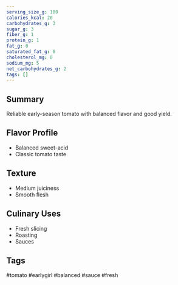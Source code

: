 ```yaml
---
serving_size_g: 100
calories_kcal: 20
carbohydrates_g: 3
sugar_g: 3
fiber_g: 1
protein_g: 1
fat_g: 0
saturated_fat_g: 0
cholesterol_mg: 0
sodium_mg: 5
net_carbohydrates_g: 2
tags: []
---
```

## Summary
Reliable early-season tomato with balanced flavor and good yield.

## Flavor Profile
- Balanced sweet-acid
- Classic tomato taste

## Texture
- Medium juiciness
- Smooth flesh

## Culinary Uses
- Fresh slicing
- Roasting
- Sauces

## Tags
#tomato #earlygirl #balanced #sauce #fresh